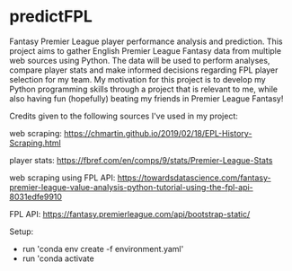# predictFPL
Fantasy Premier League player performance analysis and prediction.
This project aims to gather English Premier League Fantasy data from multiple web sources using Python. 
The data will be used to perform analyses, compare player stats and make informed decisions regarding FPL player selection for my team.
My motivation for this project is to develop my Python programming skills through a project that is relevant to me, 
while also having fun (hopefully) beating my friends in Premier League Fantasy!

Credits given to the following sources I've used in my project:

web scraping: https://chmartin.github.io/2019/02/18/EPL-History-Scraping.html

player stats: https://fbref.com/en/comps/9/stats/Premier-League-Stats

web scraping using FPL API: https://towardsdatascience.com/fantasy-premier-league-value-analysis-python-tutorial-using-the-fpl-api-8031edfe9910

FPL API: https://fantasy.premierleague.com/api/bootstrap-static/

Setup:
- run 'conda env create -f environment.yaml'
- run 'conda activate 